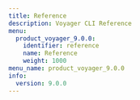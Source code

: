 ```yaml
---
title: Reference
description: Voyager CLI Reference
menu:
  product_voyager_9.0.0:
    identifier: reference
    name: Reference
    weight: 1000
menu_name: product_voyager_9.0.0
info:
  version: 9.0.0
---
```


